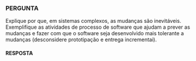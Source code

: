 ### PERGUNTA

Explique por que, em sistemas complexos, as mudanças são inevitáveis. Exemplifique as atividades de processo de software que ajudam a prever as mudanças e fazer com que o software seja desenvolvido mais tolerante a mudanças (desconsidere prototipação e entrega incrementai).

#### RESPOSTA
